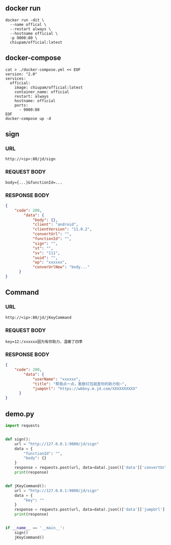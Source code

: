 ## docker run

```shell
docker run -dit \
  --name offical \
  --restart always \
  --hostname official \
  -p 9000:80 \
  chiupam/official:latest
```

## docker-compose 

```shell
cat > ./docker-compose.yml << EOF
version: "2.0"
services:
  official:
    image: chiupam/official:latest
    container_name: official
    restart: always
    hostname: official
    ports:
      - 9000:80
EOF
docker-compose up -d
```

## sign
### URL
```text
http://<ip>:80/jd/sign
```
### REQUEST BODY
```text
body={...}&functionId=...
```
### RESPONSE BODY
```json
{
    "code": 200,
        "data": {
            "body": {},
            "client": "android",
            "clientVersion": "11.0.2",
            "convertUrl": "",
            "functionId": "",
            "sign": "",
            "st": "",
            "sv": "111",
            "uuid": "",
            "ep": "xxxxxx",
            "converUrlNew": "body..."
      }
}
```
## Command
### URL
```text
http://<ip>:80/jd/jKeyCommand
```
### REQUEST BODY
```text
key=12:/xxxxxx因为有你助力，温暖了四季
```
### RESPONSE BODY
```json
{
    "code": 200,
        "data": {
            "userName": "xxxxxx",
            "title": "帮我点一点，膨胀红包就差你的助力啦~",
            "jumpUrl": "https://wbbny.m.jd.com/XXXXXXXXXX"
      }
}
```
## demo.py
```python
import requests


def sign():
    url = "http://127.0.0.1:9000/jd/sign"
    data = {
        "functionId": "",
        "body": {}
    }
    response = requests.post(url, data=data).json()['data']['convertUrl']
    print(response)


def jKeyCommand():
    url = "http://127.0.0.1:9000/jd/sign"
    data = {
        "key": ""
    }
    response = requests.post(url, data=data).json()['data']['jumpUrl']
    print(response)


if __name__ == '__main__':
    sign()
    jKeyCommand()
```